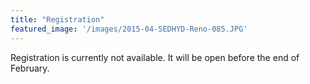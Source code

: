 ```yaml
---
title: "Registration"
featured_image: '/images/2015-04-SEDHYD-Reno-085.JPG'
---
```


Registration is currently not available. It will be open before the end of February. 
